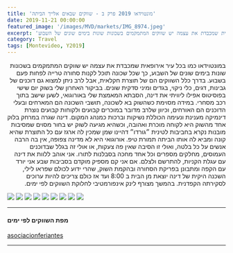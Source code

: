 ```yaml
---
title: 'מונטוידאו 2019 פרק ב - שווקים שבאים אלייך הביתה'
date: 2019-11-21 00:00:00
featured_image: '/images/MVD/markets/IMG_8974.jpeg'
excerpt: 'במונטוידאו כמו בכל עיר אירופאית שמכבדת את עצמה יש שווקים המתמקמים בשכונות שונות בימים שונים של השבוע' 
category: Travel
tags: [Montevideo, Y2019]
---
```


<p dir="rtl"> 
במונטוידאו כמו בכל עיר אירופאית שמכבדת את עצמה יש שווקים המתמקמים בשכונות שונות בימים שונים של השבוע, כך שכל שכונה תוכל לקנות סחורה טרייה לפחות פעם בשבוע. בדרך כלל השווקים הם של תוצרת חקלאית, אבל לרב ניתן למצוא גם דוכנים של גבינות, דגים, כלי ניקוי, בגדים ומיני סדקית שונים. בביקור האחרון שלי בשוק יום שישי בפוסיטוס אפילו ליוויתי את דינה, הסבתא המאמצת שלי באורוגואי, לשען שישב בתוך רכב מסחרי. במידה מסוימת כשהשוק בא לשכונה, תושבי השכונה הם המארחים ובעלי הדוכנים הם האורחים, וכיוון שלרב מדובר במוכרים קבועים ולקוחות קבועים נוצרת דינמיקה מענינת ונעימה הכוללת נשיקות וברכות כמנהג המקום. דינה שגרה במרחק בלוק אחד מהשוק היא לקוחה מוכרת ואהובה, וכשהיא מגיעה לשוק יש בחור מסוים שמסיבות מובנות נקרא בחביבות לטינית ״גורדו״ דהיינו שמן שמכין לה ארגז עם כל התוצרת שהיא קונה ומביא לה אותו הביתה תמורת טיפ. אורוגואי היא לא מדינה צפופה, אין בה הרבה אנשים על כל בלטה, ואולי זו הסיבה שאין פה צעקות, או אולי זה בגלל שבדוכנים העמוסים, מחלקים מספרים וכל אחד מחכה בסבלנות לתורו. אני אוהב ללוות את דינה עם עגלת הקניות, להתרשם ולצלם. אם אני קם מספיק מוקדם בסביבות שבע אני יורד עם הקפה ומתבונן בפריקת הסחורה ובהקמת השוק, שהרי ידוע לכולם שפראו לילי, השכנה היקית של דינה יוצאת מן הבית ב 8:00 ועד אז כולם צריכים להיות ערוכים לסקירתה הקפדנית. בהמשך מצורף לינק אינפורמטיבי לחלוקת השווקים לפי ימים.
</p>

<div class="gallery" data-columns="3">
	<img src="/images/MVD/markets/IMG_8956.jpeg">
	<img src="/images/MVD/markets/IMG_8964.jpeg">
	<img src="/images/MVD/markets/IMG_8968.jpeg">
	<img src="/images/MVD/markets/IMG_8983.jpeg">
	<img src="/images/MVD/markets/IMG_8986.jpeg">
	<img src="/images/MVD/markets/IMG_9244.jpeg">
	<img src="/images/MVD/markets/IMG_9247.jpeg">
	<img src="/images/MVD/markets/IMG_9255.jpeg">
	<img src="/images/MVD/markets/IMG_9263.jpeg">	
</div>

---

#### מפת השווקים לפי ימים

[asociacionferiantes](http://www.asociacionferiantes.com.uy/mapa.php?dia=2#barra_menu)


---